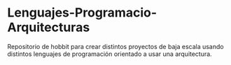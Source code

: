 # Lenguajes-Programacio-Arquitecturas
Repositorio de hobbit para crear distintos proyectos de baja escala usando distintos lenguajes de programación orientado a usar una arquitectura. 
